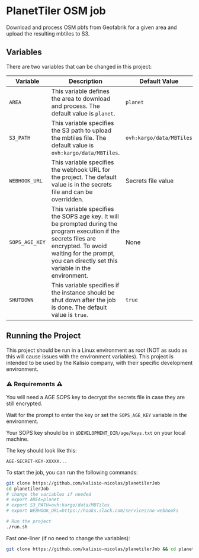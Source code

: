 # PlanetTiler OSM job

Download and process OSM pbfs from Geofabrik for a given area and upload the resulting mbtiles to S3.

## Variables

There are two variables that can be changed in this project:

| Variable     | Description                                                                                     | Default Value                  |
|--------------|-------------------------------------------------------------------------------------------------|--------------------------------|
| `AREA`       | This variable defines the area to download and process. The default value is `planet`.         | `planet`                       |
| `S3_PATH`    | This variable specifies the S3 path to upload the mbtiles file. The default value is `ovh:kargo/data/MBTiles`. | `ovh:kargo/data/MBTiles`       |
| `WEBHOOK_URL`| This variable specifies the webhook URL for the project. The default value is in the secrets file and can be overridden. | Secrets file value |
| `SOPS_AGE_KEY`| This variable specifies the SOPS age key. It will be prompted during the program execution if the secrets files are encrypted. To avoid waiting for the prompt, you can directly set this variable in the environment. | None |
| `SHUTDOWN`   | This variable specifies if the instance should be shut down after the job is done. The default value is `true`. | `true` |

## Running the Project

This project should be run in a Linux environment as root (NOT as sudo as this will cause issues with the environment variables).
This project is intended to be used by the Kalisio company, with their specific development environment.


### ⚠️ Requirements ⚠️
You will need a AGE SOPS key to decrypt the secrets file in case they are still encrypted.

Wait for the prompt to enter the key or set the `SOPS_AGE_KEY` variable in the environment.

Your SOPS key should be in `$DEVELOPMENT_DIR/age/keys.txt` on your local machine.

The key should look like this:
```
AGE-SECRET-KEY-XXXXX...
```

To start the job, you can run the following commands:
```bash
git clone https://github.com/kalisio-nicolas/planetilerJob
cd planetilerJob
# change the variables if needed
# export AREA=planet
# export S3_PATH=ovh:kargo/data/MBTiles
# export WEBHOOK_URL=https://hooks.slack.com/services/no-webhooks

# Run the project
./run.sh
```


Fast one-liner (if no need to change the variables):

```bash
git clone https://github.com/kalisio-nicolas/planetilerJob && cd planetilerJob && ./run.sh
```